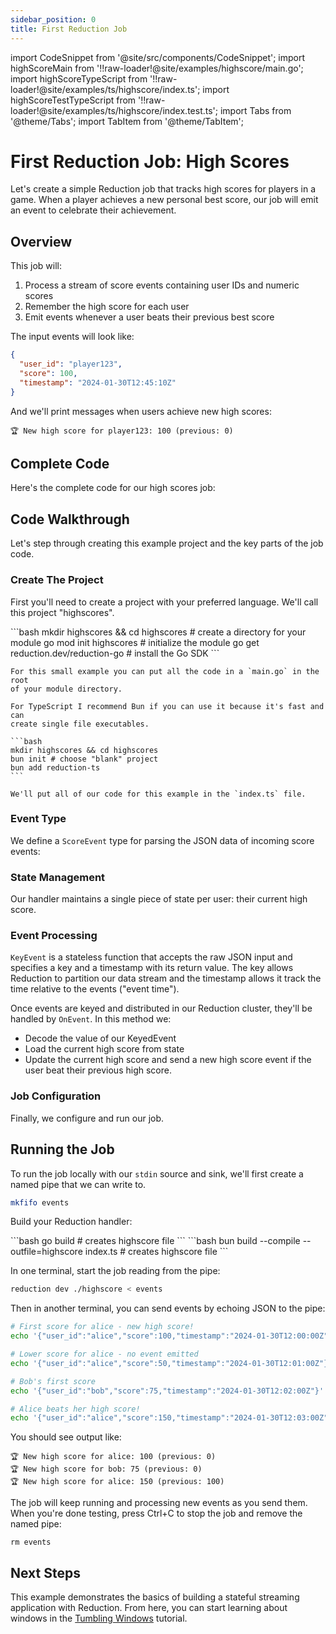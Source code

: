 ```yaml
---
sidebar_position: 0
title: First Reduction Job
---
```


import CodeSnippet from '@site/src/components/CodeSnippet';
import highScoreMain from '!!raw-loader!@site/examples/highscore/main.go';
import highScoreTypeScript from '!!raw-loader!@site/examples/ts/highscore/index.ts';
import highScoreTestTypeScript from '!!raw-loader!@site/examples/ts/highscore/index.test.ts';
import Tabs from '@theme/Tabs';
import TabItem from '@theme/TabItem';

# First Reduction Job: High Scores

Let's create a simple Reduction job that tracks high scores for players in a
game. When a player achieves a new personal best score, our job will emit an
event to celebrate their achievement.

## Overview

This job will:
1. Process a stream of score events containing user IDs and numeric scores
2. Remember the high score for each user
3. Emit events whenever a user beats their previous best score

The input events will look like:

```json
{
  "user_id": "player123",
  "score": 100,
  "timestamp": "2024-01-30T12:45:10Z"
}
```

And we'll print messages when users achieve new high scores:

```
🏆 New high score for player123: 100 (previous: 0)
```

## Complete Code

Here's the complete code for our high scores job:

<Tabs groupId="language">
  <TabItem value="go" label="Go">
    <CodeSnippet language="go" code={highScoreMain} title="main.go" />
  </TabItem>
  <TabItem value="typescript" label="TypeScript">
    <CodeSnippet language="typescript" code={highScoreTypeScript} title="index.ts" />
  </TabItem>
</Tabs>

## Code Walkthrough

Let's step through creating this example project and the key parts of the job code.

### Create The Project

First you'll need to create a project with your preferred language. We'll call this
project "highscores".

<Tabs groupId="language">
  <TabItem value="go" label="Go">
    ```bash
    mkdir highscores && cd highscores # create a directory for your module
    go mod init highscores # initialize the module
    go get reduction.dev/reduction-go # install the Go SDK
    ```

    For this small example you can put all the code in a `main.go` in the root
    of your module directory.
  </TabItem>
  <TabItem className="markdown" value="typescript" label="TypeScript">

    For TypeScript I recommend Bun if you can use it because it's fast and can
    create single file executables.

    ```bash
    mkdir highscores && cd highscores
    bun init # choose "blank" project
    bun add reduction-ts
    ```

    We'll put all of our code for this example in the `index.ts` file.
  </TabItem>
</Tabs>

### Event Type

We define a `ScoreEvent` type for parsing the JSON data of incoming score events:

<Tabs groupId="language">
  <TabItem value="go" label="Go">
    <CodeSnippet language="go" marker="score-event" code={highScoreMain} />
  </TabItem>
  <TabItem value="typescript" label="TypeScript">
    <CodeSnippet language="typescript" marker="score-event" code={highScoreTypeScript} />
  </TabItem>
</Tabs>

### State Management

Our handler maintains a single piece of state per user: their current high score.

<Tabs groupId="language">
  <TabItem value="go" label="Go">
    <CodeSnippet language="go" marker="handler-struct" code={highScoreMain} />
  </TabItem>
  <TabItem value="typescript" label="TypeScript">
    <CodeSnippet language="typescript" marker="handler-struct" code={highScoreTypeScript} />
  </TabItem>
</Tabs>

### Event Processing

`KeyEvent` is a stateless function that accepts the raw JSON input and specifies
a key and a timestamp with its return value. The key allows Reduction to
partition our data stream and the timestamp allows it track the time relative to
the events ("event time").

<Tabs groupId="language">
  <TabItem value="go" label="Go">
    <CodeSnippet language="go" marker="key-event" code={highScoreMain} />
  </TabItem>
  <TabItem value="typescript" label="TypeScript">
    <CodeSnippet language="typescript" marker="key-event" code={highScoreTypeScript} />
  </TabItem>
</Tabs>

Once events are keyed and distributed in our Reduction cluster, they'll be
handled by `OnEvent`. In this method we:
* Decode the value of our KeyedEvent
* Load the current high score from state
* Update the current high score and send a new high score event if the user
  beat their previous high score.

<Tabs groupId="language">
  <TabItem value="go" label="Go">
    <CodeSnippet language="go" marker="on-event" code={highScoreMain} />
  </TabItem>
  <TabItem value="typescript" label="TypeScript">
    <CodeSnippet language="typescript" marker="on-event" code={highScoreTypeScript} />
  </TabItem>
</Tabs>

### Job Configuration

Finally, we configure and run our job.

<Tabs groupId="language">
  <TabItem value="go" label="Go">
    <CodeSnippet language="go" marker="main" code={highScoreMain} />
  </TabItem>
  <TabItem value="typescript" label="TypeScript">
    <CodeSnippet language="typescript" marker="main" code={highScoreTypeScript} />
  </TabItem>
</Tabs>

## Running the Job

To run the job locally with our `stdin` source and sink, we'll first create a
named pipe that we can write to.

```bash
mkfifo events
```

Build your Reduction handler:

<Tabs groupId="language">
  <TabItem value="go" label="Go">
    ```bash
    go build # creates highscore file
    ```
  </TabItem>
  <TabItem value="typescript" label="TypeScript">
    ```bash
    bun build --compile --outfile=highscore index.ts # creates highscore file
    ```
  </TabItem>
</Tabs>

In one terminal, start the job reading from the pipe:

```bash
reduction dev ./highscore < events
```

Then in another terminal, you can send events by echoing JSON to the pipe:

```bash
# First score for alice - new high score!
echo '{"user_id":"alice","score":100,"timestamp":"2024-01-30T12:00:00Z"}' > events

# Lower score for alice - no event emitted
echo '{"user_id":"alice","score":50,"timestamp":"2024-01-30T12:01:00Z"}' > events

# Bob's first score
echo '{"user_id":"bob","score":75,"timestamp":"2024-01-30T12:02:00Z"}' > events

# Alice beats her high score!
echo '{"user_id":"alice","score":150,"timestamp":"2024-01-30T12:03:00Z"}' > events
```

You should see output like:

```
🏆 New high score for alice: 100 (previous: 0)
🏆 New high score for bob: 75 (previous: 0)
🏆 New high score for alice: 150 (previous: 100)
```

The job will keep running and processing new events as you send them. When
you're done testing, press Ctrl+C to stop the job and remove the named pipe:

```
rm events
```

## Next Steps

This example demonstrates the basics of building a stateful
streaming application with Reduction. From here, you can start learning about
windows in the [Tumbling Windows](./tumbling-windows.md) tutorial.
